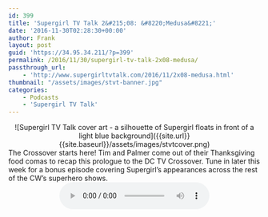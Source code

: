 ```yaml
---
id: 399
title: 'Supergirl TV Talk 2&#215;08: &#8220;Medusa&#8221;'
date: '2016-11-30T02:28:30+00:00'
author: Frank
layout: post
guid: 'https://34.95.34.211/?p=399'
permalink: /2016/11/30/supergirl-tv-talk-2x08-medusa/
passthrough_url:
    - 'http://www.supergirltvtalk.com/2016/11/2x08-medusa.html'
thumbnail: "/assets/images/stvt-banner.jpg"
categories:
    - Podcasts
    - 'Supergirl TV Talk'
---
```


<div markdown="1" style="text-align: center;">
![Supergirl TV Talk cover art - a silhouette of Supergirl floats in front of a light blue background]({{site.url}}{{site.baseurl}}/assets/images/stvtcover.png)
</div>
The Crossover starts here! Tim and Palmer come out of their Thanksgiving food comas to recap this prologue to the DC TV Crossover. Tune in later this week for a bonus episode covering Supergirl’s appearances across the rest of the CW’s superhero shows.

<div markdown="1" style="text-align: center;">
<audio controls>
  <source src="http://www.podtrac.com/pts/redirect.mp3/archive.org/download/STVT2x08/STVT2x08.mp3" type="audio/mpeg">
  Your browser does not support the audio element.
</audio>
</div>